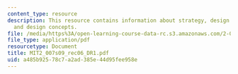 ```yaml
---
content_type: resource
description: This resource contains information about strategy, design challenges,
  and design concepts.
file: /media/https%3A/open-learning-course-data-rc.s3.amazonaws.com/2-007-design-and-manufacturing-i-spring-2009/a485b92578c7a2ad385e44d95fee958e_MIT2_007s09_rec06_DR1.pdf
file_type: application/pdf
resourcetype: Document
title: MIT2_007s09_rec06_DR1.pdf
uid: a485b925-78c7-a2ad-385e-44d95fee958e
---
```

